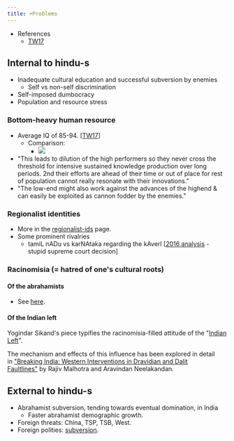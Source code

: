 ```yaml
---
title: +Problems
---
```


- References
    - [TW17](https://twitter.com/blog_supplement/status/911092142046560256)

## Internal to hindu-s

- Inadequate cultural education and successful subversion by enemies
    - Self vs non-self discrimination
- Self-imposed dumbocracy
- Population and resource stress

### Bottom-heavy human resource
- Average IQ of 85-94. \[[TW17](https://twitter.com/blog_supplement/status/916514822430355457)\]
    - Comparison:
        - [![](https://i.imgur.com/iyN032v.jpg)](https://i.imgur.com/iyN032v.jpg)
- "This leads to dilution of the high performers so they never cross the threshold for intensive sustained knowledge production over long periods. 2nd their efforts are ahead of their time or out of place for rest of population cannot really resonate with their innovations."
- "The low-end might also work against the advances of the highend & can easily be exploited as cannon fodder by the enemies."

### Regionalist identities
- More in the [regionalist-ids](../../../rivals/regionalist-ids/) page.
- Some prominent rivalries
    - tamiL nADu vs karNAtaka regarding the kAverI \[[2016 analysis](https://twitter.com/ainvvy/status/775687445719298048) \- stupid supreme court decision\]


### Racinomisia (= hatred of one's cultural roots)

#### Of the abrahamists

- See [here](../../../rivals/abe-disease/islam/intro/).

#### Of the Indian left

Yogindar Sikand's piece typifies the racinomisia-filled attitude of the "[Indian Left](http://www.countercurrents.org/sikand190412.htm)".

The mechanism and effects of this influence has been explored in detail in ["Breaking India: Western Interventions in Dravidian and Dalit Faultlines"](http://www.breakingindia.com/) by Rajiv Malhotra and Aravindan Neelakandan.

## External to hindu-s
- Abrahamist subversion, tending towards eventual domination, in India
    - Faster abrahamist demographic growth.
- Foreign threats: China, TSP, TSB, West.
- Foreign polities: [subversion](../subversion/).


